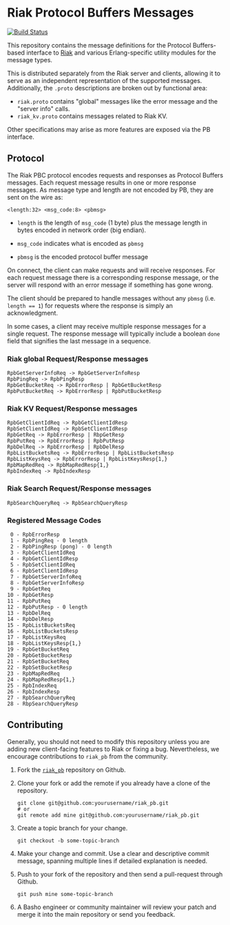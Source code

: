 # Riak Protocol Buffers Messages

[![Build Status](https://secure.travis-ci.org/basho/riak_pb.png?branch=master)](http://travis-ci.org/basho/riak_pb)

This repository contains the message definitions for the Protocol
Buffers-based interface to [Riak](https://github.com/basho/riak) and
various Erlang-specific utility modules for the message types.

This is distributed separately from the Riak server and clients,
allowing it to serve as an independent representation of the supported
messages. Additionally, the `.proto` descriptions are broken out by
functional area:

* `riak.proto` contains "global" messages like the error message and
  the "server info" calls.
* `riak_kv.proto` contains messages related to Riak KV.

Other specifications may arise as more features are exposed via the PB
interface.

## Protocol

The Riak PBC protocol encodes requests and responses as Protocol
Buffers messages.  Each request message results in one or more
response messages.  As message type and length are not encoded by PB,
they are sent on the wire as:

    <length:32> <msg_code:8> <pbmsg>

* `length` is the length of `msg_code` (1 byte) plus the message length
  in bytes encoded in network order (big endian).

* `msg_code` indicates what is encoded as `pbmsg`

* `pbmsg` is the encoded protocol buffer message

On connect, the client can make requests and will receive responses.
For each request message there is a corresponding response message, or
the server will respond with an error message if something has gone
wrong.

The client should be prepared to handle messages without any `pbmsg`
(i.e. `length == 1`) for requests where the response is simply an
acknowledgment.

In some cases, a client may receive multiple response messages for a
single request. The response message will typically include a boolean
`done` field that signifies the last message in a sequence.

### Riak global Request/Response messages

    RpbGetServerInfoReq -> RpbGetServerInfoResp
    RpbPingReq -> RpbPingResp
    RpbGetBucketReq -> RpbErrorResp | RpbGetBucketResp
    RpbPutBucketReq -> RpbErrorResp | RpbPutBucketResp

### Riak KV Request/Response messages

    RpbGetClientIdReq -> RpbGetClientIdResp
    RpbSetClientIdReq -> RpbSetClientIdResp
    RpbGetReq -> RpbErrorResp | RbpGetResp
    RpbPutReq -> RpbErrorResp | RpbPutResp
    RpbDelReq -> RpbErrorResp | RpbDelResp
    RpbListBucketsReq -> RpbErrorResp | RpbListBucketsResp
    RpbListKeysReq -> RpbErrorResp | RpbListKeysResp{1,}
    RpbMapRedReq -> RpbMapRedResp{1,}
    RpbIndexReq -> RpbIndexResp

### Riak Search Request/Response messages

    RpbSearchQueryReq -> RpbSearchQueryResp

### Registered Message Codes

     0 - RpbErrorResp
     1 - RpbPingReq - 0 length
     2 - RpbPingResp (pong) - 0 length
     3 - RpbGetClientIdReq
     4 - RpbGetClientIdResp
     5 - RpbSetClientIdReq
     6 - RpbSetClientIdResp
     7 - RpbGetServerInfoReq
     8 - RpbGetServerInfoResp
     9 - RpbGetReq
    10 - RpbGetResp
    11 - RpbPutReq
    12 - RpbPutResp - 0 length
    13 - RpbDelReq
    14 - RpbDelResp
    15 - RpbListBucketsReq
    16 - RpbListBucketsResp
    17 - RpbListKeysReq
    18 - RpbListKeysResp{1,}
    19 - RpbGetBucketReq
    20 - RpbGetBucketResp
    21 - RpbSetBucketReq
    22 - RpbSetBucketResp
    23 - RpbMapRedReq
    24 - RpbMapRedResp{1,}
    25 - RpbIndexReq
    26 - RpbIndexResp
    27 - RpbSearchQueryReq
    28 - RbpSearchQueryResp

## Contributing

Generally, you should not need to modify this repository unless you
are adding new client-facing features to Riak or fixing a
bug. Nevertheless, we encourage contributions to `riak_pb` from the
community.

1. Fork the [`riak_pb`](https://github.com/basho/riak_pb) repository
   on Github.
2. Clone your fork or add the remote if you already have a clone of
   the repository.

    ```
    git clone git@github.com:yourusername/riak_pb.git
    # or
    git remote add mine git@github.com:yourusername/riak_pb.git
    ```

3. Create a topic branch for your change.

    ```
    git checkout -b some-topic-branch
    ```

4. Make your change and commit. Use a clear and descriptive commit
   message, spanning multiple lines if detailed explanation is needed.
5. Push to your fork of the repository and then send a pull-request
   through Github.

    ```
    git push mine some-topic-branch
    ```

6. A Basho engineer or community maintainer will review your patch and
   merge it into the main repository or send you feedback.
